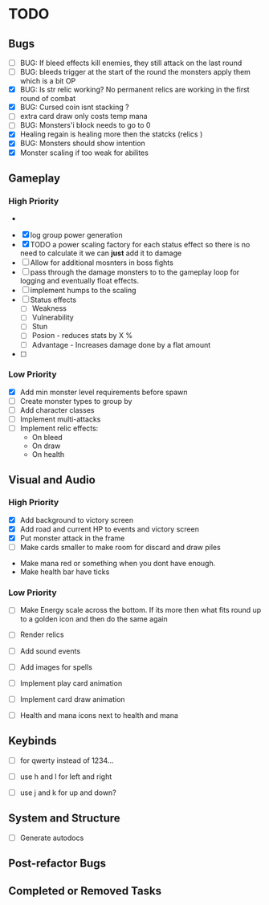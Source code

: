 # TODO

## Bugs
- [ ] BUG: If bleed effects kill enemies, they still attack on the last round
- [ ] BUG: bleeds trigger at the start of the round the monsters apply them which is a bit OP
- [x] BUG: Is str relic working? No permanent relics are working in the first round of combat
- [x] BUG: Cursed coin isnt stacking ?
- [ ] extra card draw only costs temp mana
- [ ] BUG: Monsters'i block needs to go to 0
- [x] Healing regain is healing more then the statcks (relics )
- [x] BUG: Monsters should show intention
- [x] Monster scaling if too weak for abilites

## Gameplay
### High Priority
- 
- [x] log group power generation
- [x] TODO a power scaling factory for each status effect so there is no need to calculate it we can **just** add it to damage
- [ ] Allow for additional mosnters in boss fights
- [ ] pass through the damage monsters to to the gameplay loop for logging and eventually float effects.
- [ ] implement humps to the scaling
- [ ] Status effects
  - [ ] Weakness
  - [ ] Vulnerability
  - [ ] Stun
  - [ ] Posion - reduces stats by X %
  - [ ] Advantage - Increases damage done by a flat amount
- [ ] 

### Low Priority
- [x] Add min monster level requirements before spawn
- [ ] Create monster types to group by
- [ ] Add character classes
- [ ] Implement multi-attacks
- [ ] Implement relic effects:
  - On bleed
  - On draw
  - On health

## Visual and Audio
### High Priority
- [x] Add background to victory screen
- [x] Add road and current HP to events and victory screen
- [x] Put monster attack in the frame
- [ ] Make cards smaller to make room for discard and draw piles
- Make mana red or something when you dont have enough.
- Make health bar have ticks


### Low Priority
- [ ] Make Energy scale across the bottom. If its more then what fits round up to a golden icon and then do the same again
- [ ] Render relics
- [ ] Add sound events
- [ ] Add images for spells
- [ ] Implement play card animation
- [ ] Implement card draw animation
- [ ] Health and mana icons next to health and mana


## Keybinds
-[ ] for qwerty instead of 1234...
- [ ] use h and l for left and right
- [ ] use j and k for up and down?


## System and Structure
- [ ] Generate autodocs

## Post-refactor Bugs

## Completed or Removed Tasks